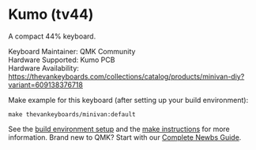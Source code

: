 # Kumo (tv44)

A compact 44% keyboard.

Keyboard Maintainer: QMK Community  
Hardware Supported: Kumo PCB  
Hardware Availability: https://thevankeyboards.com/collections/catalog/products/minivan-diy?variant=609138376718

Make example for this keyboard (after setting up your build environment):

    make thevankeyboards/minivan:default

See the [build environment setup](https://docs.qmk.fm/#/getting_started_build_tools) and the [make instructions](https://docs.qmk.fm/#/getting_started_make_guide) for more information. Brand new to QMK? Start with our [Complete Newbs Guide](https://docs.qmk.fm/#/newbs).
